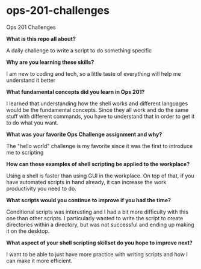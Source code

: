 # ops-201-challenges
Ops 201 Challenges

**What is this repo all about?**

A daily challenge to write a script to do something specific

**Why are you learning these skills?**

I am new to coding and tech, so a little taste of everything will help me understand it better

**What fundamental concepts did you learn in Ops 201?**

I learned that understanding how the shell works and different languages would be the fundamental concepts. Since they all work and do the same stuff with different commands, you have to understand that in order to get it to do what you want. 

**What was your favorite Ops Challenge assignment and why?**

The "hello world" challenge is my favorite since it was the first to introduce me to scripting

**How can these examples of shell scripting be applied to the workplace?**

Using a shell is faster than using GUI in the workplace. On top of that, if you have automated scripts in hand already, it can increase the work productivity you need to do. 

**What scripts would you continue to improve if you had the time?**

Conditional scripts was interesting and I had a bit more difficulty with this one than other scripts. I particularly wanted to write the script to create directories within a directory, but was not successful and ending up making it on the desktop. 

**What aspect of your shell scripting skillset do you hope to improve next?**

I want to be able to just have more practice with writing scripts and how I can make it more efficient. 